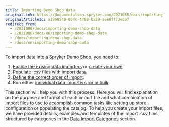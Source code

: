 ```yaml
---
title: Importing Demo Shop data
originalLink: https://documentation.spryker.com/2021080/docs/importing-demo-shop-data
originalArticleId: a1968540-004c-4768-ba59-aee8ff73e8a7
redirect_from:
  - /2021080/docs/importing-demo-shop-data
  - /2021080/docs/en/importing-demo-shop-data
  - /docs/importing-demo-shop-data
  - /docs/en/importing-demo-shop-data
---
```


To import data into a Spryker Demo Shop, you need to:
1. [Enable the exising data importers](/docs/scos/dev/data-import/{{page.version}}data-importers-overview-and-implementation.html) or [create your own](/docs/scos/dev/data-import/{{page.version}}creating-a-data-importer.html).
2. [Populate .csv files with import data](/docs/scos/dev/data-import/{{page.version}}/data-import-categories/about-data-import-categories.html).
3. [Define the correct order of import](/docs/scos/dev/data-import/{{page.version}}demo-shop-data-import/execution-order-of-data-importers-in-demo-shop.html).
4. Run either [individual data importers, or in bulk](/docs/scos/dev/data-import/{{page.version}}/importing-data-with-a-configuration-file.html#console-commands-to-run-import). 

This section will help you with this process. Here you will find explanation on the purpose and format of each import file and what combination of import files to use to accomplish common tasks like setting up store configuration or populating the catalog. 
To help you create your import files, we have provided details, examples and templates of the import .csv files structured by categories in the [Data Import Categories](/docs/scos/dev/data-import/{{page.version}}/data-import-categories/about-data-import-categories.html) section.


